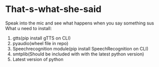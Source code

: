 # That-s-what-she-said
Speak into the mic and see what happens when you say something sus
What u need to install:
1. gtts(pip install gTTS on CLI)
2. pyaudio(wheel file in repo)
3. Speechrecognition module(pip install SpeechRecognition on CLI)
4. smtplib(Should be included with with the latest python version)
5. Latest version of python
